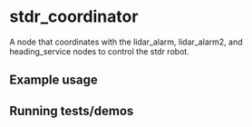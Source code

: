 # stdr_coordinator

A node that coordinates with the lidar_alarm, lidar_alarm2, and heading_service nodes to control the stdr robot.

## Example usage

## Running tests/demos
    